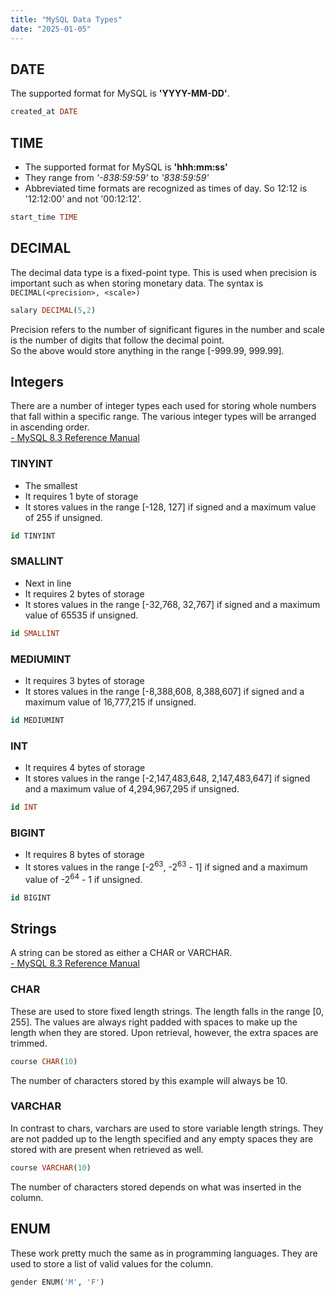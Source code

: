```yaml
---
title: "MySQL Data Types"
date: "2025-01-05"
---
```


## DATE

The supported format for MySQL is **'YYYY-MM-DD'**.

```sql
created_at DATE
```

## TIME

- The supported format for MySQL is **'hhh:mm:ss'**
- They range from _'-838:59:59'_ to _'838:59:59'_
- Abbreviated time formats are recognized as times of day. So 12:12 is '12:12:00' and not '00:12:12'.

```sql
start_time TIME
```

## DECIMAL

The decimal data type is a fixed-point type. This is used when precision is important such as when storing monetary data. The syntax is `DECIMAL(<precision>, <scale>)`

```sql
salary DECIMAL(5,2)
```

Precision refers to the number of significant figures in the number and scale is the number of digits that follow the decimal point.  
So the above would store anything in the range [-999.99, 999.99].

## Integers

There are a number of integer types each used for storing whole numbers that fall within a specific range. The various integer types will be arranged in ascending order.  
[- MySQL 8.3 Reference Manual](https://dev.mysql.com/doc/refman/8.3/en/integer-types.html)

### TINYINT

- The smallest
- It requires 1 byte of storage
- It stores values in the range [-128, 127] if signed and a maximum value of 255 if unsigned.

```sql
id TINYINT
```

### SMALLINT

- Next in line
- It requires 2 bytes of storage
- It stores values in the range [-32,768, 32,767] if signed and a maximum value of 65535 if unsigned.

```sql
id SMALLINT
```

### MEDIUMINT

- It requires 3 bytes of storage
- It stores values in the range [-8,388,608, 8,388,607] if signed and a maximum value of 16,777,215 if unsigned.

```sql
id MEDIUMINT
```

### INT

- It requires 4 bytes of storage
- It stores values in the range [-2,147,483,648, 2,147,483,647] if signed and a maximum value of 4,294,967,295 if unsigned.

```sql
id INT
```

### BIGINT

- It requires 8 bytes of storage
- It stores values in the range [-2<sup>63</sup>, -2<sup>63</sup> - 1] if signed and a maximum value of -2<sup>64</sup> - 1 if unsigned.

```sql
id BIGINT
```

## Strings

A string can be stored as either a CHAR or VARCHAR.  
[- MySQL 8.3 Reference Manual](https://dev.mysql.com/doc/refman/8.3/en/char.html)

### CHAR

These are used to store fixed length strings. The length falls in the range [0, 255]. The values are always right padded with spaces to make up the length when they are stored. Upon retrieval, however, the extra spaces are trimmed.

```sql
course CHAR(10)
```

The number of characters stored by this example will always be 10.

### VARCHAR

In contrast to chars, varchars are used to store variable length strings. They are not padded up to the length specified and any empty spaces they are stored with are present when retrieved as well.

```sql
course VARCHAR(10)
```

The number of characters stored depends on what was inserted in the column.

## ENUM

These work pretty much the same as in programming languages. They are used to store a list of valid values for the column.

```sql
gender ENUM('M', 'F')
```
